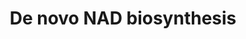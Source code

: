---
annotations:
- id: PW:0001276
  parent: classic metabolic pathway
  type: Pathway Ontology
  value: de novo nicotinamide adenine dinucleotide biosynthetic pathway
- id: PW:0000002
  parent: classic metabolic pathway
  type: Pathway Ontology
  value: classic metabolic pathway
authors:
- M.Braymer
- MaintBot
- Christine Chichester
- Egonw
- Khanspers
- Eweitz
citedin: ''
communities: []
description: Most organisms synthesize NAD+ from simple components. The specific set
  of reactions differs among organisms, but a common feature is the generation of
  quinolinic acid (QA) from an amino acid – either tryptophan (Trp) in animals and
  some bacteria, or aspartic acid (Asp) in some bacteria and plants. The quinolinic
  acid is converted to nicotinic acid mononucleotide (NaMN) by transfer of a phosphoribose
  moiety. An adenylate moiety is then transferred to form nicotinic acid adenine dinucleotide
  (NaAD). Finally, the nicotinic acid moiety in NaAD is amidated to a nicotinamide
  (Nam) moiety, forming nicotinamide adenine dinucleotide.  Description adapted from
  [Wikipedia](https://en.wikipedia.org/wiki/Nicotinamide_adenine_dinucleotide).
last-edited: 2025-03-03
ndex: null
organisms:
- Saccharomyces cerevisiae
redirect_from:
- /index.php/Pathway:WP541
- /instance/WP541
- /instance/WP541_r137464
revision: r137464
schema-jsonld:
- '@context': https://schema.org/
  '@id': https://wikipathways.github.io/pathways/WP541.html
  '@type': Dataset
  creator:
    '@type': Organization
    name: WikiPathways
  description: Most organisms synthesize NAD+ from simple components. The specific
    set of reactions differs among organisms, but a common feature is the generation
    of quinolinic acid (QA) from an amino acid – either tryptophan (Trp) in animals
    and some bacteria, or aspartic acid (Asp) in some bacteria and plants. The quinolinic
    acid is converted to nicotinic acid mononucleotide (NaMN) by transfer of a phosphoribose
    moiety. An adenylate moiety is then transferred to form nicotinic acid adenine
    dinucleotide (NaAD). Finally, the nicotinic acid moiety in NaAD is amidated to
    a nicotinamide (Nam) moiety, forming nicotinamide adenine dinucleotide.  Description
    adapted from [Wikipedia](https://en.wikipedia.org/wiki/Nicotinamide_adenine_dinucleotide).
  keywords:
  - 2-Amino-3-carboxymuconate semialdehyde
  - 3-hydroxy-L-kynurenine
  - 3-hydroxyanthranilate
  - AMP
  - ATP
  - BNA1
  - BNA2
  - BNA3
  - BNA4
  - BNA5
  - BNA6
  - CO2
  - H2O
  - L-Formylkynurenine
  - L-alanine
  - L-glutamate
  - L-glutamine
  - L-tryptophan
  - NAD
  - NADP
  - NADPH
  - NMA1
  - NMA2
  - O2
  - PRPP
  - QNS1
  - deamido-NAD
  - formate
  - kynurenine
  - pyrophosphate
  - quinolinate
  license: CC0
  name: De novo NAD biosynthesis
seo: CreativeWork
title: De novo NAD biosynthesis
wpid: WP541
---
